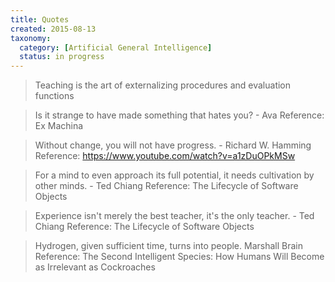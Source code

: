 ```yaml
---
title: Quotes
created: 2015-08-13
taxonomy:
  category: [Artificial General Intelligence]
  status: in progress
---
```


> Teaching is the art of externalizing procedures and evaluation functions

> Is it strange to have made something that hates you?
> \- Ava
Reference: Ex Machina

> Without change, you will not have progress.
> \- Richard W. Hamming
Reference: https://www.youtube.com/watch?v=a1zDuOPkMSw


> For a mind to even approach its full potential, it needs cultivation by other minds.
> \- Ted Chiang
Reference: The Lifecycle of Software Objects


> Experience isn't merely the best teacher, it's the only teacher.
> \- Ted Chiang
Reference: The Lifecycle of Software Objects

> Hydrogen, given sufficient time, turns into people.
> Marshall Brain
Reference: The Second Intelligent Species: How Humans Will Become as Irrelevant as Cockroaches
